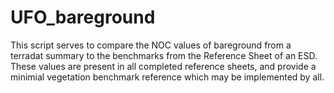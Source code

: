# UFO_bareground
This script serves to compare the NOC values of bareground from a terradat summary to the benchmarks from the Reference Sheet of an ESD. These values are present in all completed reference sheets, and provide a minimial vegetation benchmark reference which may be implemented by all. 
